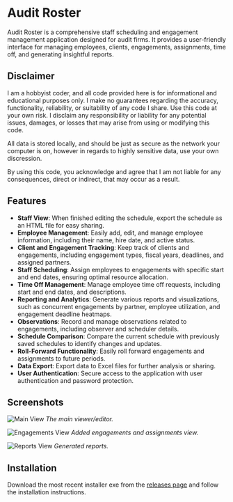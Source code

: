 # Audit Roster

Audit Roster is a comprehensive staff scheduling and engagement management application designed for audit firms. It provides a user-friendly interface for managing employees, clients, engagements, assignments, time off, and generating insightful reports.

## Disclaimer

I am a hobbyist coder, and all code provided here is for informational and educational purposes only. I make no guarantees regarding the accuracy, functionality, reliability, or suitability of any code I share. Use this code at your own risk. I disclaim any responsibility or liability for any potential issues, damages, or losses that may arise from using or modifying this code.

All data is stored locally, and should be just as secure as the network your computer is on, however in regards to highly sensitive data, use your own discression.

By using this code, you acknowledge and agree that I am not liable for any consequences, direct or indirect, that may occur as a result.

## Features

- **Staff View**: When finished editing the schedule, export the schedule as an HTML file for easy sharing.
- **Employee Management**: Easily add, edit, and manage employee information, including their name, hire date, and active status.
- **Client and Engagement Tracking**: Keep track of clients and engagements, including engagement types, fiscal years, deadlines, and assigned partners.
- **Staff Scheduling**: Assign employees to engagements with specific start and end dates, ensuring optimal resource allocation.
- **Time Off Management**: Manage employee time off requests, including start and end dates, and descriptions.
- **Reporting and Analytics**: Generate various reports and visualizations, such as concurrent engagements by partner, employee utilization, and engagement deadline heatmaps.
- **Observations**: Record and manage observations related to engagements, including observer and scheduler details.
- **Schedule Comparison**: Compare the current schedule with previously saved schedules to identify changes and updates.
- **Roll-Forward Functionality**: Easily roll forward engagements and assignments to future periods.
- **Data Export**: Export data to Excel files for further analysis or sharing.
- **User Authentication**: Secure access to the application with user authentication and password protection.

## Screenshots

![Main View](https://github.com/user-attachments/assets/49b7eb41-f4f7-4331-b8cc-01007e5fefe5)
_The main viewer/editor._

![Engagements View](https://github.com/user-attachments/assets/2f4ff79d-66ee-4359-bd69-6f49684d9a29)
_Added engagements and assignments view._

![Reports View](https://github.com/user-attachments/assets/c36309f1-5253-415e-9680-98660e0fd8e0)
_Generated reports._

## Installation

Download the most recent installer exe from the [releases page](https://github.com/Matthew-05/Audit-Roster/releases) and follow the installation instructions.
